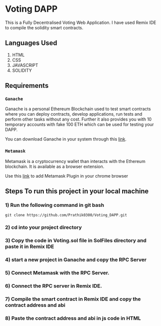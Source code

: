 # Voting DAPP

This is a Fully Decentralised Voting Web Application. I have used Remix IDE to compile the solidity smart contracts.

## Languages Used

1) HTML
2) CSS
3) JAVASCRIPT
4) SOLIDITY

## Requirements

### `Ganache`

Ganache is a personal Ethereum Blockchain used to test smart contracts where you can deploy contracts, develop applications, run tests and perform other tasks without any cost. Further it also provides you with 10 temporary accounts with fake 100 ETH which can be used for testing your DAPP.

You can download Ganache in your system through this [link](https://www.trufflesuite.com/ganache).


### `Metamask` 

Metamask is a cryptocurrency wallet than interacts with the Ethereum blockchain. It is available as a browser extension.

Use this [link](https://chrome.google.com/webstore/detail/metamask/nkbihfbeogaeaoehlefnkodbefgpgknn) to add Metamask Plugin in your chrome browser


## Steps To run this project in your local machine

### 1) Run the following command in git bash

`git clone https://github.com/Prathik0300/Voting_DAPP.git`

### 2) cd into your project directory

### 3) Copy the code in Voting.sol file in SolFiles directory and paste it in Remix IDE

### 4) start a new project in Ganache and copy the RPC Server

### 5) Connect Metamask with the RPC Server.

### 6) Connect the RPC server in Remix IDE.

### 7) Compile the smart contract in Remix IDE and copy the contract address and abi

### 8) Paste the contract address and abi in js code in HTML









